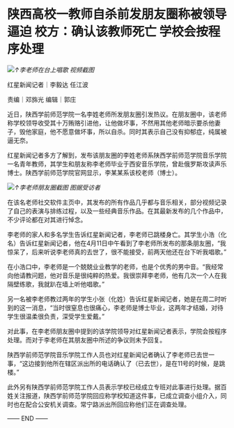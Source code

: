 # 陕西高校一教师自杀前发朋友圈称被领导逼迫 校方：确认该教师死亡 学校会按程序处理

![](https://inews.gtimg.com/om_bt/OmZABVG1_IT5ULno1upGKyW2tNmWC-Vxh5KFZ3FAvDwx8AA/1000)_↑李老师在台上唱歌 视频截图_

红星新闻记者｜李毅达 任江波

责编｜邓旆光 编辑｜郭庄

近日，陕西学前师范学院一名李姓老师所发朋友圈引发热议。在朋友圈中，该老师称学校领导收受其十万贿赂引进他，让他做坏事，不然用其他老师暗示要杀他妻子，毁他家庭，他不愿意做坏事，所以自杀。同时其表示自己没有抑郁症，纯属被逼无奈。

红星新闻记者多方了解到，发布该朋友圈的李姓老师系陕西学前师范学院音乐学院一名青年教师，其学生和朋友称李老师毕业于西安音乐学院，曾赴俄罗斯攻读声乐博士。陕西学前师范学院官网显示，李某某系该校老师（博士）。

![](https://inews.gtimg.com/om_bt/OIS0BIVkUyAkoLq7XzIqJcbX1XH6fvXwFE04epoGmyIhwAA/1000)_↑李老师朋友圈截图
图据受访者_

在该名老师社交软件主页中，其发布的所有作品几乎都与音乐相关，部分视频记录了自己的表演与排练过程，以及一些经典音乐作品。在其最新发布的几个作品中，不少评论都在对其进行悼念。

李老师的家人和多名学生告诉红星新闻记者，李老师已跳楼身亡。其学生小浩（化名）告诉红星新闻记者，他在4月11日中午看到了李老师所发布的那条朋友圈，“我惊呆了，后来听说李老师真的去世了，很不能接受，前两天他还在台下听我唱歌。”

在小浩口中，李老师是一个兢兢业业教学的老师，也是个优秀的男中音。“我经常向他请教问题，他对音乐是很纯粹的热爱。我很崇拜李老师，他有几次一个人在我隔壁练歌，我就趴在墙上听他唱歌。”

另一名被李老师教过两年的学生小张（化姓）告诉红星新闻记者，她是在周二时听到的这一消息，“当时很窒息也很痛心，李老师是博士毕业，这两年才结婚，对待学生很温柔很负责，深受学生爱戴。”

对此事，在李老师朋友圈中提到的该学院领导对红星新闻记者表示，学院会按程序处理。而对于李老师在其朋友圈中所述的争议则未予回复。

陕西学前师范学院音乐学院工作人员也对红星新闻记者确认了李老师已去世一事，“这边接到他所在辖区派出所的电话确认了（已去世），是在11号的时候，是跳楼。”

此外另有陕西学前师范学院工作人员表示学校已经成立专班对此事进行处理。据百姓关注报道，陕西学前师范学院回应称学校知道这件事，已成立调查小组介入，同时也在配合公安机关调查。常宁路派出所回应称他们正在调查处理。

—— END ——

